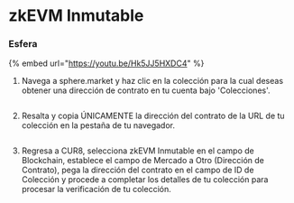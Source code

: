 # zkEVM Inmutable

### Esfera

{% embed url="https://youtu.be/Hk5JJ5HXDC4" %}

1. Navega a sphere.market y haz clic en la colección para la cual deseas obtener una dirección de contrato en tu cuenta bajo 'Colecciones'.

<figure><img src="../../.gitbook/assets/Screenshot 2025-01-31 at 10.22.29.png" alt=""><figcaption></figcaption></figure>

2. Resalta y copia ÚNICAMENTE la dirección del contrato de la URL de tu colección en la pestaña de tu navegador.

<figure><img src="../../.gitbook/assets/Screenshot 2025-01-31 at 10.24.29.png" alt=""><figcaption></figcaption></figure>

3. Regresa a CUR8, selecciona zkEVM Inmutable en el campo de Blockchain, establece el campo de Mercado a Otro (Dirección de Contrato), pega la dirección del contrato en el campo de ID de Colección y procede a completar los detalles de tu colección para procesar la verificación de tu colección.

<figure><img src="../../.gitbook/assets/Screenshot 2025-01-31 at 10.28.14.png" alt=""><figcaption></figcaption></figure>